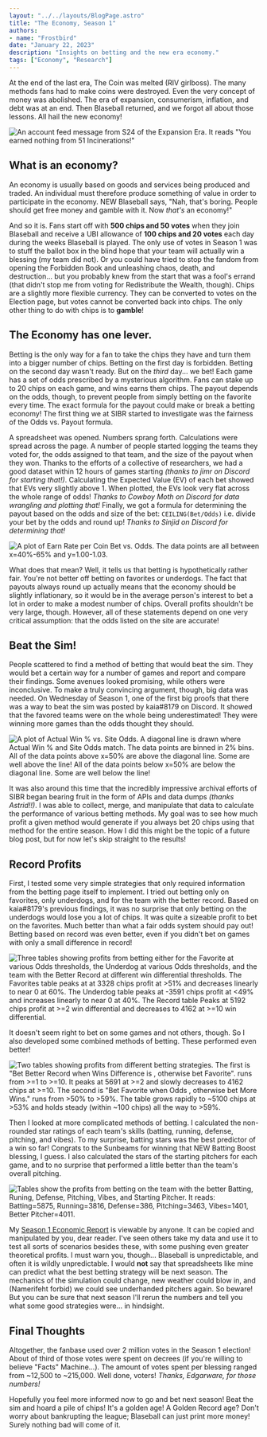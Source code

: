```yaml
---
layout: "../../layouts/BlogPage.astro"
title: "The Economy, Season 1"
authors: 
- name: "Frostbird"
date: "January 22, 2023"
description: "Insights on betting and the new era economy."
tags: ["Economy", "Research"]
---
```


At the end of the last era, The Coin was melted (RIV girlboss). The many methods fans had to make coins were destroyed. Even the very concept of money was abolished. The era of expansion, consumerism, inflation, and debt was at an end. Then Blaseball returned, and we forgot all about those lessons. All hail the new economy!

![An account feed message from S24 of the Expansion Era. It reads "You earned nothing from 51 Incinerations!"](/blog/s1-economy/YouEarnedNothing.png)

## What is an economy?
An economy is usually based on goods and services being produced and traded. An individual must therefore produce something of value in order to participate in the economy. NEW Blaseball says, "Nah, that's boring. People should get free money and gamble with it. Now *that's* an economy!"

And so it is. Fans start off with **500 chips and 50 votes** when they join Blaseball and receive a UBI allowance of **100 chips and 20 votes** each day during the weeks Blaseball is played. The only use of votes in Season 1 was to stuff the ballot box in the blind hope that your team will actually win a blessing (my team did not). Or you could have tried to stop the fandom from opening the Forbidden Book and unleashing chaos, death, and destruction... but you probably knew from the start that was a fool's errand (that didn't stop me from voting for Redistribute the Wealth, though). Chips are a slightly more flexible currency. They can be converted to votes on the Election page, but votes cannot be converted back into chips. The only other thing to do with chips is to **gamble**!

## The Economy has one lever.
Betting is the only way for a fan to take the chips they have and turn them into a bigger number of chips. Betting on the first day is forbidden. Betting on the second day wasn't ready. But on the *third* day... we bet! Each game has a set of odds prescribed by a mysterious algorithm. Fans can stake up to 20 chips on each game, and wins earns them chips. The payout depends on the odds, though, to prevent people from simply betting on the favorite every time. The exact formula for the payout could make or break a betting economy! The first thing we at SIBR started to investigate was the fairness of the Odds vs. Payout formula.

A spreadsheet was opened. Numbers sprang forth. Calculations were spread across the page. A number of people started logging the teams they voted for, the odds assigned to that team, and the size of the payout when they won. Thanks to the efforts of a collective of researchers, we had a good dataset within 12 hours of games starting *(thanks to jimr on Discord for starting that!)*. Calculating the Expected Value (EV) of each bet showed that EVs very slightly above 1. When plotted, the EVs look very flat across the whole range of odds! *Thanks to Cowboy Moth on Discord for data wrangling and plotting that!* Finally, we got a formula for determining the payout based on the odds and size of the bet: ``CEILING(Bet/Odds)`` i.e. divide your bet by the odds and round up! *Thanks to Sinjid on Discord for determining that!*

![A plot of Earn Rate per Coin Bet vs. Odds. The data points are all between x=40%-65% and y=1.00-1.03.](/blog/s1-economy/FairOdds.png)

What does that mean? Well, it tells us that betting is hypothetically rather fair. You're not better off betting on favorites or underdogs. The fact that payouts always round up actually means that the economy should be slightly inflationary, so it would be in the average person's interest to bet a lot in order to make a modest number of chips. Overall profits shouldn't be very large, though. However, all of these statements depend on one very critical assumption: that the odds listed on the site are accurate!

## Beat the Sim!
People scattered to find a method of betting that would beat the sim. They would bet a certain way for a number of games and report and compare their findings. Some avenues looked promising, while others were inconclusive. To make a truly convincing argument, though, big data was needed. On Wednesday of Season 1, one of the first big proofs that there was a way to beat the sim was posted by kaia#8179 on Discord. It showed that the favored teams were on the whole being underestimated! They were winning more games than the odds thought they should.

![A plot of Actual Win % vs. Site Odds. A diagonal line is drawn where Actual Win % and Site Odds match. The data points are binned in 2% bins. All of the data points above x=50% are above the diagonal line. Some are well above the line! All of the data points below x=50% are below the diagonal line. Some are well below the line!](/blog/s1-economy/UnderestimatedFavorites.png)

It was also around this time that the incredibly impressive archival efforts of SIBR began bearing fruit in the form of APIs and data dumps *(thanks Astrid!!)*. I was able to collect, merge, and manipulate that data to calculate the performance of various betting methods. My goal was to see how much profit a given method would generate if you always bet 20 chips using that method for the entire season. How I did this might be the topic of a future blog post, but for now let's skip straight to the results!

## Record Profits

First, I tested some very simple strategies that only required information from the betting page itself to implement. I tried out betting only on favorites, only underdogs, and for the team with the better record. Based on kaia#8179's previous findings, it was no surprise that only betting on the underdogs would lose you a lot of chips. It was quite a sizeable profit to bet on the favorites. Much better than what a fair odds system should pay out! Betting based on record was even better, even if you didn't bet on games with only a small difference in record!

![Three tables showing profits from betting either for the Favorite at various Odds thresholds, the Underdog at various Odds thresholds, and the team with the Better Record at different win differential thresholds. The Favorites table peaks at at 3328 chips profit at >51% and decreases linearly to near 0 at 60%. The Underdog table peaks at -3591 chips profit at <49% and increases linearly to near 0 at 40%. The Record table Peaks at 5192 chips profit at >=2 win differential and decreases to 4162 at >=10 win differential.](/blog/s1-economy/SimpleBets.png)

It doesn't seem right to bet on some games and not others, though. So I also developed some combined methods of betting. These performed even better!

![Two tables showing profits from different betting strategies. The first is "Bet Better Record when Wins Difference is <X>, otherwise bet Favorite". <X> runs from >=1 to >=10. It peaks at 5691 at >=2 and slowly decreases to 4162 chips at >=10. The second is "Bet Favorite when Odds <X>, otherwise bet More Wins." <X> runs from >50% to >59%. The table grows rapidly to ~5100 chips at >53% and holds steady (within ~100 chips) all the way to >59%.](ComboBets.png)

Then I looked at more complicated methods of betting. I calculated the non-rounded star ratings of each team's skills (batting, running, defense, pitching, and vibes).  To my surprise, batting stars was the best predictor of a win so far! Congrats to the Sunbeams for winning that NEW Batting Boost blessing, I guess. I also calculated the stars of the starting pitchers for each game, and to no surprise that performed a little better than the team's overall pitching.

![Tables show the profits from betting on the team with the better Batting, Runing, Defense, Pitching, Vibes, and Starting Pitcher. It reads: Batting=5875, Running=3816, Defense=386, Pitching=3463, Vibes=1401, Better Pitcher=4011.](/blog/s1-economy/SkillBets.png)

My [Season 1 Economic Report](https://docs.google.com/spreadsheets/d/1gWt4dGGDhxZtSNDXnwXDmAB79sp4LyGhIq2L5SKEBU0/) is viewable by anyone. It can be copied and manipulated by you, dear reader. I've seen others take my data and use it to test all sorts of scenarios besides these, with some pushing even greater theoretical profits. I must warn you, though... Blaseball is unpredictable, and often it is wildly unpredictable. I would **not** say that spreadsheets like mine can predict what the best betting strategy will be next season. The mechanics of the simulation could change, new weather could blow in, and (Namerifeht forbid) we could see underhanded pitchers again. So beware! But you can be sure that next season I'll rerun the numbers and tell you what some good strategies were... in hindsight.

## Final Thoughts

Altogether, the fanbase used over 2 million votes in the Season 1 election! About of third of those votes were spent on decrees (if you're willing to believe "Facts" Machine...). The amount of votes spent per blessing ranged from ~12,500 to ~215,000. Well done, voters! *Thanks, Edgarware, for those numbers!* 

Hopefully you feel more informed now to go and bet next season! Beat the sim and hoard a pile of chips! It's a golden age! A Golden Record age? Don't worry about bankrupting the league; Blaseball can just print more money! Surely nothing bad will come of it.
